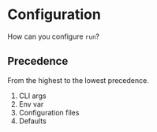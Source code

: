 # Configuration

How can you configure `run`?

## Precedence

From the highest to the lowest precedence.

1. CLI args
2. Env var
3. Configuration files
4. Defaults
